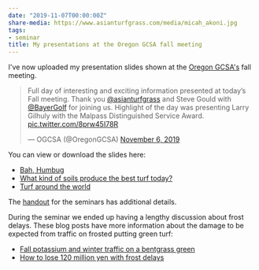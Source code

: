 ```yaml
---
date: "2019-11-07T00:00:00Z"
share-media: https://www.asianturfgrass.com/media/micah_akoni.jpg
tags:
- seminar
title: My presentations at the Oregon GCSA fall meeting
---
```


I've now uploaded my presentation slides shown at the [Oregon GCSA's](https://twitter.com/OregonGCSA/status/1192230165444608000?s=20) fall meeting. 

<blockquote class="twitter-tweet"><p lang="en" dir="ltr">Full day of interesting and exciting information presented at today’s Fall meeting. Thank you <a href="https://twitter.com/asianturfgrass?ref_src=twsrc%5Etfw">@asianturfgrass</a> and Steve Gould with <a href="https://twitter.com/BayerGolf?ref_src=twsrc%5Etfw">@BayerGolf</a> for joining us. Highlight of the day was presenting Larry Gilhuly with the Malpass Distinguished Service Award. <a href="https://t.co/8prw45I78R">pic.twitter.com/8prw45I78R</a></p>&mdash; OGCSA (@OregonGCSA) <a href="https://twitter.com/OregonGCSA/status/1192230165444608000?ref_src=twsrc%5Etfw">November 6, 2019</a></blockquote> <script async src="https://platform.twitter.com/widgets.js" charset="utf-8"></script> 

You can view or download the slides here:

* [Bah, Humbug](https://speakerdeck.com/micahwoods/bah-humbug)
* [What kind of soils produce the best turf today?](https://speakerdeck.com/micahwoods/soil-conditions-for-the-best-turf-today)
* [Turf around the world](https://speakerdeck.com/micahwoods/turf-around-the-world)

The [handout](http://www.seminar.asianturfgrass.com/201911_ogcsa_handout.pdf) for the seminars has additional details.

During the seminar we ended up having a lengthy discussion about frost delays. These blog posts have more information about the damage to be expected from traffic on frosted putting green turf:

* [Fall potassium and winter traffic on a bentgrass green](https://www.blog.asianturfgrass.com/2016/11/fall-potassium-and-winter-traffic-on-a-bentgrass-green.html)
* [How to lose 120 million yen with frost delays](https://www.blog.asianturfgrass.com/2016/12/how-to-lose-120-million-yen-with-frost-delays.html)


